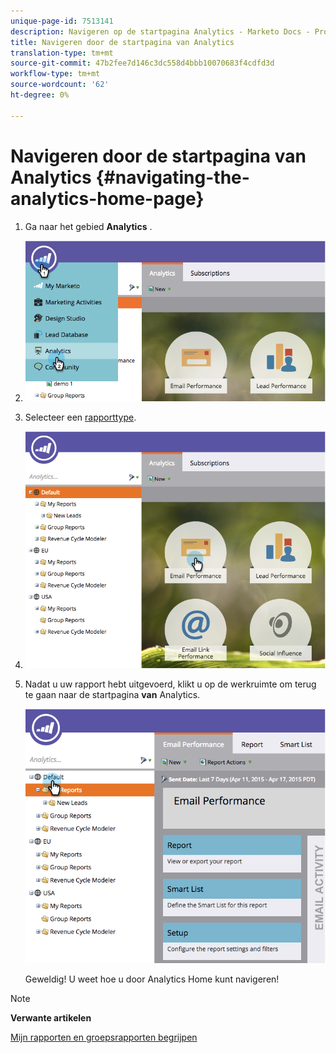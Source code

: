 ```yaml
---
unique-page-id: 7513141
description: Navigeren op de startpagina Analytics - Marketo Docs - Productdocumentatie
title: Navigeren door de startpagina van Analytics
translation-type: tm+mt
source-git-commit: 47b2fee7d146c3dc558d4bbb10070683f4cdfd3d
workflow-type: tm+mt
source-wordcount: '62'
ht-degree: 0%

---
```



# Navigeren door de startpagina van Analytics {#navigating-the-analytics-home-page}

1. Ga naar het gebied **Analytics** .
1. ![](assets/image2015-4-27-8-3a38-3a10.png)

1. Selecteer een [rapporttype](../../../../product-docs/reporting/basic-reporting/report-types/report-type-overview.md).
1. ![](assets/image2015-4-27-8-3a38-3a22.png)

1. Nadat u uw rapport hebt uitgevoerd, klikt u op de werkruimte om terug te gaan naar de startpagina **van** Analytics.

   ![](assets/image2015-4-27-8-3a38-3a34.png)

   Geweldig! U weet hoe u door Analytics Home kunt navigeren!

>[!NOTE]
>
>**Verwante artikelen**
>
>[Mijn rapporten en groepsrapporten begrijpen](understanding-my-reports-and-group-reports.md)

